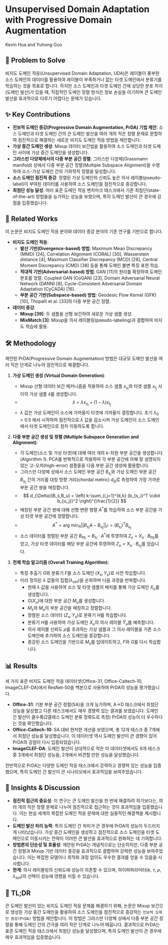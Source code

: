 # Unsupervised Domain Adaptation with Progressive Domain Augmentation
Kevin Hua and Yuhong Guo

## 🧩 Problem to Solve
비지도 도메인 적응(Unsupervised Domain Adaptation, UDA)은 레이블이 풍부한 소스 도메인의 데이터를 활용하여 레이블이 부족하거나 없는 타겟 도메인에서 분류기를 학습하는 것을 목표로 합니다. 하지만 소스 도메인과 타겟 도메인 간에 상당한 분포 차이(도메인 발산)가 있을 때, 직접적인 도메인 정렬 방식은 정보 손실을 야기하며 큰 도메인 발산을 효과적으로 다루기 어렵다는 문제가 있습니다.

## ✨ Key Contributions
*   **진보적 도메인 증강(Progressive Domain Augmentation, PrDA) 기법 제안**: 소스 도메인과 타겟 도메인 간의 큰 도메인 발산을 여러 개의 작은 정렬 문제로 분할하여 점진적으로 해결하는 새로운 비지도 도메인 적응 방법을 제안합니다.
*   **가상 중간 도메인 생성**: Mixup 데이터 보간법을 활용하여 소스 도메인과 타겟 도메인 사이에 가상 중간 도메인을 생성합니다.
*   **그라스만 다양체에서의 다중 부분 공간 정렬**: 그라스만 다양체(Grassmann manifold) 상에서 다중 부분 공간 정렬(Multiple Subspace Alignment)을 수행하여 소스-가상 도메인 간의 기하학적 정렬을 달성합니다.
*   **소스 도메인 점진적 증강**: 정렬된 가상 도메인의 신뢰도 높은 의사 레이블(pseudo-label)이 부여된 데이터를 사용하여 소스 도메인을 점진적으로 증강합니다.
*   **최첨단 성능 달성**: 여러 표준 도메인 적응 벤치마크 태스크에서 기존 최첨단(state-of-the-art) 방법들을 능가하는 성능을 보였으며, 특히 도메인 발산이 큰 경우에 강점을 입증했습니다.

## 📎 Related Works
이 논문은 비지도 도메인 적응 분야와 데이터 증강 분야의 기존 연구를 기반으로 합니다.
*   **비지도 도메인 적응**:
    *   **발산 기반(Divergence-based) 방법**: Maximum Mean Discrepancy (MMD) [24], Correlation Alignment (CORAL) [30], Wasserstein distance [4], Maximum Classifier Discrepancy (MCD) [28], Central Moment Discrepancy (CMD) [38] 등을 통해 도메인 불변 특징 표현 학습.
    *   **적대적 기반(Adversarial-based) 방법**: GAN [11]의 원리를 확장하여 도메인 분포를 정렬. Coupled GAN (CoGAN) [23], Domain Adversarial Neural Network (DANN) [8], Cycle-Consistent Adversarial Domain Adaptation (CyCADA) [16].
    *   **부분 공간 기반(Subspace-based) 방법**: Geodesic Flow Kernel (GFK) [10], Thopalli et al. [33]의 다중 부분 공간 정렬.
*   **데이터 증강**:
    *   **Mixup [39]**: 두 샘플을 선형 보간하여 새로운 가상 샘플 생성.
    *   **MixMatch [3]**: Mixup을 의사 레이블링(pseudo-labeling)과 결합하여 비지도 학습에 활용.

## 🛠️ Methodology
제안된 PrDA(Progressive Domain Augmentation) 방법은 대규모 도메인 발산을 여러 작은 단계로 나누어 점진적으로 해결합니다.

1.  **가상 도메인 생성 (Virtual Domain Generation)**:
    *   Mixup 선형 데이터 보간 메커니즘을 적용하여 소스 샘플 $x_{s_i}$와 타겟 샘플 $x_{t_j}$ 사이의 가상 샘플 $\hat{x}$를 생성합니다.
    *   $$ \hat{x} = \lambda x_{s_i} + (1-\lambda)x_{t_j} $$
    *   $\lambda$ 값은 가상 도메인이 소스에 가까울지 타겟에 가까울지 결정합니다. 초기 $\lambda_0 > 0.5$ 에서 시작하여 점진적으로 $\lambda$ 값을 감소시켜 가상 도메인이 소스 도메인에서 타겟 도메인으로 점차 이동하도록 합니다.

2.  **다중 부분 공간 생성 및 정렬 (Multiple Subspace Generation and Alignment)**:
    *   각 도메인(소스 및 가상 타겟)에 대해 여러 개의 $k$-차원 부분 공간을 생성합니다 (Algorithm 1). PCA를 반복적으로 적용하여 각 부분 공간에 의해 잘 설명되지 않는 고-오차(high-error) 샘플들을 다음 부분 공간 생성에 활용합니다.
    *   그라스만 다양체 상에서 소스 도메인 부분 공간 $B_{s_i}$와 가상 도메인 부분 공간 $B_{u_j}$ 간의 거리를 대칭 방향 거리(chordal metric) $d_{\Delta}$로 측정하여 가장 가까운 부분 공간 쌍을 매칭합니다.
    *   $$ d_{\Delta}(B_s,B_u) = \left( k-\sum_{i,j=1}^{k,k} (b_{s_i}^T \cdot b_{u_j})^2 \right)^{\frac{1}{2}} $$
    *   매칭된 부분 공간 쌍에 대해 선형 변환 행렬 $A^*$를 학습하여 소스 부분 공간을 가상 타겟 부분 공간에 정렬합니다.
    *   $$ A^* = \text{arg min}_A ||B_{s_i}A - B_{u_j}||_F = (B_{s_i})^T B_{u_j} $$
    *   소스 데이터를 정렬된 부분 공간 $B_{ta_i} = B_{s_i} \cdot A^*$에 투영하여 $Z_s = X_s \cdot B_{ta_i}$를 얻고, 가상 타겟 데이터를 해당 부분 공간에 투영하여 $Z_u = X_u \cdot B_{u_j}$를 얻습니다.

3.  **전체 학습 알고리즘 (Overall Training Algorithm)**:
    *   특징 추출기 $G$와 분류기 $F$를 소스 도메인 $(X_s, Y_s)$로 사전 학습합니다.
    *   미리 정의된 $\lambda$ 값들의 집합($\lambda_{set}$)을 순회하며 다음 과정을 반복합니다.
        *   현재 $\lambda$ 값을 사용하여 소스 및 타겟 샘플의 배치를 통해 가상 도메인 $X_u$를 생성합니다.
        *   $G(X_u)$에 대한 부분 공간 $M_u$를 생성합니다.
        *   $M_s$와 $M_u$의 부분 공간을 매칭하고 정렬합니다.
        *   정렬된 소스 데이터 $(Z_s, Y_s)$로 분류기 $H$를 학습합니다.
        *   분류기 $H$를 사용하여 가상 도메인 $X_u$의 의사 레이블 $\hat{Y}_u$를 예측합니다.
        *   의사 레이블 신뢰도 $\rho$를 초과하는 가상 샘플과 그 의사 레이블을 기존 소스 도메인에 추가하여 소스 도메인을 증강합니다.
        *   증강된 소스 도메인을 기반으로 $M_s$를 업데이트하고, $F$와 $G$를 다시 학습합니다.

## 📊 Results
세 가지 표준 비지도 도메인 적응 데이터셋(Office-31, Office-Caltech-10, ImageCLEF-DA)에서 ResNet-50을 백본으로 사용하여 PrDA의 성능을 평가했습니다.

*   **Office-31**: 기본 부분 공간 정렬(SA)을 크게 능가하며, A→D 태스크에서 최첨단 성능을 달성했고 다른 태스크에서도 매우 경쟁력 있는 결과를 보였습니다. 도메인 간 발산이 클수록(2클래스 도메인 분류 정확도로 측정) PrDA의 성능이 더 우수하다는 것을 확인했습니다.
*   **Office-Caltech-10**: SA 대비 현저한 개선을 보였으며, 총 12개 태스크 중 7개에서 최첨단 성능을 달성했습니다. 이 데이터셋 역시 도메인 발산이 큰 경향이 있어 PrDA의 강점이 다시 입증되었습니다.
*   **ImageCLEF-DA**: 도메인 발산이 상대적으로 작은 이 데이터셋에서도 6개 태스크 중 3개에서 최첨단 성능을, 2개에서 비견할 만한 성능을 달성했습니다.

전반적으로 PrDA는 다양한 도메인 적응 태스크에서 강력하고 경쟁력 있는 성능을 입증했으며, 특히 도메인 간 발산이 큰 시나리오에서 효과적임을 보여주었습니다.

## 🧠 Insights & Discussion
*   **점진적 접근의 중요성**: 이 연구는 큰 도메인 발산을 한 번에 해결하려 하기보다는, 여러 개의 작은 정렬 문제로 나누어 점진적으로 접근하는 것이 효과적임을 입증했습니다. 이는 현실 세계의 복잡한 도메인 적응 문제에 대한 실용적인 해결책을 제시합니다.
*   **도메인 발산 처리 능력**: 특히 도메인 간 차이가 큰 경우에 PrDA의 성능이 두드러지게 나타났습니다. 가상 중간 도메인을 생성하고 점진적으로 소스 도메인을 타겟 도메인으로 이동시키는 전략이 이러한 큰 발산을 효과적으로 완화하는 데 기여합니다.
*   **방법론의 단순성 및 효율성**: 제안된 PrDA는 개념적으로는 단순하지만, 다중 부분 공간 정렬과 Mixup 기반 데이터 증강을 효과적으로 결합하여 강력한 성능을 보여주었습니다. 이는 복잡한 모델이나 최적화 과정 없이도 우수한 결과를 얻을 수 있음을 시사합니다.
*   **한계**: 의사 레이블링의 신뢰도에 성능이 의존할 수 있으며, 하이퍼파라미터($k$, $\tau$, $\rho$, $\lambda_{set}$)의 선택이 성능에 영향을 미칠 수 있습니다.

## 📌 TL;DR
큰 도메인 발산이 있는 비지도 도메인 적응 문제를 해결하기 위해, 논문은 Mixup 보간으로 생성된 가상 중간 도메인을 활용하여 소스 도메인을 점진적으로 증강하는 `진보적 도메인 증강(PrDA)` 방법을 제안합니다. 이 방법은 그라스만 다양체 상에서 다중 부분 공간 정렬을 통해 도메인 간의 간극을 여러 작은 단계로 나누어 메웁니다. 결과적으로 PrDA는 표준 도메인 적응 태스크에서 최첨단 성능을 달성했으며, 특히 도메인 발산이 큰 경우에 매우 효과적임을 입증했습니다.